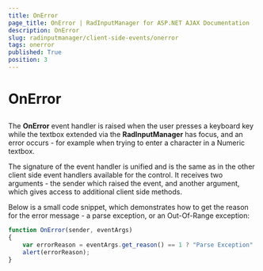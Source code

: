 ```yaml
---
title: OnError
page_title: OnError | RadInputManager for ASP.NET AJAX Documentation
description: OnError
slug: radinputmanager/client-side-events/onerror
tags: onerror
published: True
position: 3
---
```


# OnError



## 

The **OnError** event handler is raised when the user presses a keyboard key while the textbox extended via the **RadInputManager** has focus, and an error occurs - for example when trying to enter a character in a Numeric textbox.

The signature of the event handler is unified and is the same as in the other client side event handlers available for the control. It receives two arguments - the sender which raised the event, and another argument, which gives access to additional client side methods.

Below is a small code snippet, which demonstrates how to get the reason for the error message - a parse exception, or an Out-Of-Range exception:

````JavaScript
function OnError(sender, eventArgs)
{
	var errorReason = eventArgs.get_reason() == 1 ? "Parse Exception" : "Out Of Range Exception";
	alert(errorReason);
}
````


